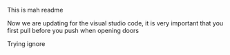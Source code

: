 This is mah readme

Now we are updating for the visual studio code, it is very important that you first pull before you push when opening doors

Trying ignore